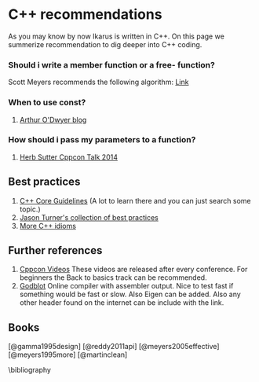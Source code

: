 # C++ recommendations
As you may know by now Ikarus is written in C++. On this page we summerize recommendation to dig deeper into C++ coding.

### Should i write a member function or a free- function?
Scott Meyers recommends the following algorithm: [Link](http://cpptips.com/nmemfunc_encap)

### When to use const?
1. [Arthur O'Dwyer blog](https://quuxplusone.github.io/blog/2022/01/23/dont-const-all-the-things/)

### How should i pass my parameters to a function?
1. [Herb Sutter Cppcon Talk 2014](https://youtu.be/xnqTKD8uD64?t=3318)

## Best practices

1. [C++ Core Guidelines](https://isocpp.github.io/CppCoreGuidelines/CppCoreGuidelines) (A lot to learn there and you can just search some topic.)
2. [Jason Turner's collection of best practices](https://lefticus.gitbooks.io/cpp-best-practices)
3. [More C++ idioms](https://en.wikibooks.org/wiki/More_C%2B%2B_Idioms)

## Further references

1. [Cppcon Videos](https://www.youtube.com/user/CppCon) These videos are released after every conference. For beginners the Back to basics track can be recommended.
2. [Godblot](https://godbolt.org/) Online compiler with assembler output. Nice to test fast if something would be fast or slow. 
Also Eigen can be added. Also any other header found on the internet can be include with the link.

## Books
[@gamma1995design]
[@reddy2011api]
[@meyers2005effective]
[@meyers1995more]
[@martinclean]

\bibliography 
